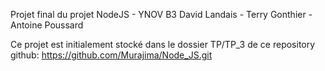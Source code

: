 Projet final du projet NodeJS - YNOV B3
David Landais - Terry Gonthier - Antoine Poussard

Ce projet est initialement stocké dans le dossier TP/TP_3 de ce repository github:
https://github.com/Murajima/Node_JS.git
